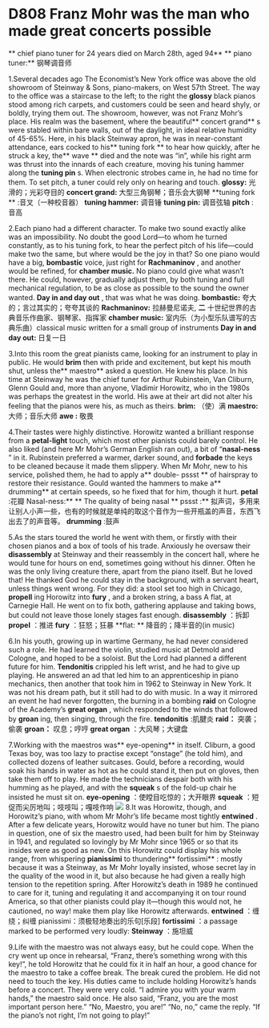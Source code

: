 # D808 Franz Mohr was the man who made great concerts possible
** chief piano tuner for 24 years died on March 28th, aged 94** 
** piano tuner:** 钢琴调音师

1.Several decades ago The Economist’s New York office was above the old showroom of Steinway & Sons, piano-makers, on West 57th Street. The way to the office was a staircase to the left; to the right the **glossy**  black pianos stood among rich carpets, and customers could be seen and heard shyly, or boldly, trying them out.
The showroom, however, was not Franz Mohr’s place. His realm was the basement, where the beautiful** concert grand** s were stabled within bare walls, out of the daylight, in ideal relative humidity of 45-65%. Here, in his black Steinway apron, he was in near-constant attendance, ears cocked to his** tuning fork ** to hear how quickly, after he struck a key, the** wave ** died and the note was “in”, while his right arm was thrust into the innards of each creature, moving his tuning hammer along the **tuning pin** s. When electronic strobes came in, he had no time for them. To set pitch, a tuner could rely only on hearing and touch.
**glossy:** 光滑的；光彩夺目的
**concert grand:** 大型三角钢琴；音乐会大钢琴
**tuning fork ** :音叉（一种校音器）
**tuning hammer:** 调音锤
**tuning pin:** 调音弦轴
**pitch** : 音高

2.Each piano had a different character. To make two sound exactly alike was an impossibility. No doubt the good Lord—to whom he turned constantly, as to his tuning fork, to hear the perfect pitch of his life—could make two the same, but where would be the joy in that? So one piano would have a big, **bombastic**  voice, just right for **Rachmaninov** , and another would be refined, for **chamber music.**  No piano could give what wasn’t there. He could, however, gradually adjust them, by both tuning and full mechanical regulation, to be as close as possible to the sound the owner wanted. **Day in and day out** , that was what he was doing.
**bombastic:** 夸大的；言过其实的；夸夸其谈的
**Rachmaninov:** 拉赫曼尼诺夫, **二** 十世纪世界的古典音乐作曲家、钢琴家、指挥家
**chamber music:** 室内乐（为小型乐队谱写的古典乐曲）classical music written for a small group of instruments
**Day in and day out:** 日复一日

3.Into this room the great pianists came, looking for an instrument to play in public. He would **brim**  then with pride and excitement, but kept his mouth shut, unless the** maestro**  asked a question. He knew his place. In his time at Steinway he was the chief tuner for Arthur Rubinstein, Van Cliburn, Glenn Gould and, more than anyone, Vladimir Horowitz, who in the 1980s was perhaps the greatest in the world. His awe at their art did not alter his feeling that the pianos were his, as much as theirs.
**brim:** （使）满
**maestro:** 大师；音乐大师
**awe :** 敬畏

4.Their tastes were highly distinctive. Horowitz wanted a brilliant response from a **petal-light**  touch, which most other pianists could barely control. He also liked (and here Mr Mohr’s German English ran out), a bit of “**nasal-ness** ” in it. Rubinstein preferred a warmer, darker sound, and **forbade**  the keys to be cleaned because it made them slippery. When Mr Mohr, new to his service, polished them, he had to apply a** double- pssst ** of hairspray to restore their resistance. Gould wanted the hammers to make a** drumming**  at certain speeds, so he fixed that for him, though it hurt.
**petal** :花瓣
Nasal-ness:** ** The quality of being nasal
** pssst :** 拟声词，多用来让别人小声一些，也有的时候就是单纯的取这个音作为一些开瓶盖的声音，东西飞出去了的声音等。
**drumming** :鼓声

5.As the stars toured the world he went with them, or firstly with their chosen pianos and a box of tools of his trade. Anxiously he oversaw their **disassembly**  at Steinway and their reassembly in the concert hall, where he would tune for hours on end, sometimes going without his dinner. Often he was the only living creature there, apart from the piano itself. But he loved that! He thanked God he could stay in the background, with a servant heart, unless things went wrong. For they did: a stool set too high in Chicago, **propell** ing Horowitz into **fury** , and a broken string, a bass A flat, at Carnegie Hall. He went on to fix both, gathering applause and taking bows, but could not leave those lonely stages fast enough.
**disassembly** ：拆卸
**propel** ：推进
**fury** ：狂怒；狂暴
**flat: ** 降音的；降半音的(in music)

6.In his youth, growing up in wartime Germany, he had never considered such a role. He had learned the violin, studied music at Detmold and Cologne, and hoped to be a soloist. But the Lord had planned a different future for him. **Tendonitis**  crippled his left wrist, and he had to give up playing. He answered an ad that led him to an apprenticeship in piano mechanics, then another that took him in 1962 to Steinway in New York. It was not his dream path, but it still had to do with music. In a way it mirrored an event he had never forgotten, the burning in a bombing **raid**  on Cologne of the Academy’s **great organ** , which responded to the winds that followed by **groan** ing, then singing, through the fire.
**tendonitis** :肌腱炎
**raid：** 突袭；偷袭
**groan：** 叹息；哼哼
**great organ** ：大风琴；大键盘

7.Working with the maestros was** eye-opening**  in itself. Cliburn, a good Texas boy, was too lazy to practise except “onstage” (he told him), and collected dozens of leather suitcases. Gould, before a recording, would soak his hands in water as hot as he could stand it, then put on gloves, then take them off to play. He made the technicians despair both with his humming as he played, and with the **squeak** s of the fold-up chair he insisted he must sit on.
**eye-opening** ：使瞠目吃惊的；大开眼界
**squeak** ：短促而尖厉地叫；吱吱叫；嘎吱作响
![](./archive/img/boxcnJaGmNI0HgNnKQnRPgdE3gf.png)
8.It was Horowitz, though, and Horowitz’s piano, with whom Mr Mohr’s life became most tightly **entwined** . After a few delicate years, Horowitz would have no tuner but him. The piano in question, one of six the maestro used, had been built for him by Steinway in 1941, and regulated so lovingly by Mr Mohr since 1965 or so that its insides were as good as new. On this Horowitz could display his whole range, from whispering **pianissimi**  to thundering** fortissimi** : mostly because it was a Steinway, as Mr Mohr loyally insisted, whose secret lay in the quality of the wood in it, but also because he had given a really high tension to the repetition spring. After Horowitz’s death in 1989 he continued to care for it, tuning and regulating it and accompanying it on tour round America, so that other pianists could play it—though this would not, he cautioned, no way! make them play like Horowitz afterwards.
**entwined** ：缠绕；纠缠
pianissimi：须极轻地奏出的乐句[乐段]
**fortissimi**  ：a passage marked to be performed very loudly:
**Steinway** ：施坦威

9.Life with the maestro was not always easy, but he could cope. When the cry went up once in rehearsal, “Franz, there’s something wrong with this key!”, he told Horowitz that he could fix it in half an hour, a good chance for the maestro to take a coffee break. The break cured the problem. He did not need to touch the key.
His duties came to include holding Horowitz’s hands before a concert. They were very cold. “I admire you with your warm hands,” the maestro said once. He also said, “Franz, you are the most important person here.” “No, Maestro, you are!” “No, no,” came the reply. “If the piano’s not right, I’m not going to play!” 

